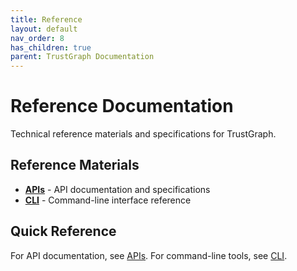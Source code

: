 ```yaml
---
title: Reference
layout: default
nav_order: 8
has_children: true
parent: TrustGraph Documentation
---
```


# Reference Documentation

Technical reference materials and specifications for TrustGraph.

## Reference Materials

- **[APIs](apis/)** - API documentation and specifications
- **[CLI](cli/)** - Command-line interface reference

## Quick Reference

For API documentation, see [APIs](apis/). For command-line tools, see [CLI](cli/).
